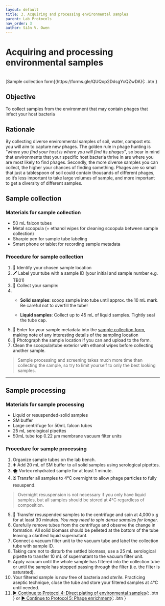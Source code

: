```yaml
---
layout: default
title: 3. Acquiring and processing environmental samples
parent: Lab Protocols
nav_order: 3
author: Siân V. Owen
---
```


# Acquiring and processing environmental samples

<br>
[Sample collection form](https://forms.gle/QUQop2DdsgYcQZwDA){: .btn }

## Objective
To collect samples from the environment that may contain phages that infect your host bacteria

## Rationale
By collecting diverse environmental samples of soil, water, compost etc. you will aim to capture new phages. The golden rule in phage hunting is *"where you find your host is where you will find its phages"*, so bear in mind that environments that your specific host bacteria thrive in are where you are most likely to find phages. Secondly, the more diverse samples you can collect, the higher your chances of finding something. Phages are so small that just a tablespoon of soil could contain thousands of different phages, so it’s less important to take large volumes of sample, and more important to get a diversity of different samples.

## Sample collection

### Materials for sample collection
- 50 mL falcon tubes
- Metal scoopula (+ ethanol wipes for cleaning scoopula between sample collection)
- Sharpie pen for sample tube labeling
- Smart phone or tablet for recording sample metadata

### Procedure for sample collection
1. 👀 Identify your chosen sample location
2. 🖊️ Label your tube with a sample ID (your initial and sample number e.g. TB01)
3. 🥄 Collect your sample:
4.  + **Solid samples**: scoop sample into tube until approx. the 10 mL mark. Be careful not to overfill the tube!

    + **Liquid samples**: Collect up to 45 mL of liquid samples. Tightly seal the tube cap.
5. 📲 Enter for your sample metadata into the [sample collection form](https://forms.gle/QUQop2DdsgYcQZwDA), making note of any interesting details of the sampling location
6. 📸 Photograph the sample location if you can and upload to the form.
7. Clean the scoopula/tube exterior with ethanol wipes before collecting another sample.

> Sample processing and screening takes much more time than collecting the sample, so try to limit yourself to only the best looking samples.

---

## Sample processing 
### Materials for sample processing
- Liquid or resuspended-solid samples
- SM buffer
- Large centrifuge for 50mL falcon tubes
- 25 mL serological pipettes
- 50mL tube top 0.22 μm membrane vacuum filter units

### Procedure for sample processing
1. Organize sample tubes on the lab bench.
2. ➕ Add 20 mL of SM buffer to all solid samples using serological pipettes.
3. 🌪 Vortex rehydrated sample for at least 1 minute.
4. ⏳ Transfer all samples to 4℃ overnight to allow phage particles to fully resuspend.
> Overnight resuspension is not necessary if you only have liquid samples, but all samples should be stored at 4°C regardless of composition.

5. 💫 Transfer resuspended samples to the centrifuge and spin at 4,000 x _g_ for at least 30 minutes. *You may need to spin dense samples for longer*.
6. Carefully remove tubes from the centrifuge and observe the change in formation. All solid biomass should be pelleted at the bottom of the tube leaving a clarified liquid supernatant.
7. Connect a vacuum filter unit to the vacuum tube and label the collection tube with sample ID.
8. Taking care not to disturb the settled biomass, use a 25 mL serological pipette to transfer 10 mL of supernatant to the vacuum filter unit.
9. Apply vacuum until the whole sample has filtered into the collection tube or until the sample has stopped passing through the filter (i.e. the filter is saturated).
10. Your filtered sample is now free of bacteria and *sterile*. Practicing aseptic technique, close the tube and store your filtered samples at 4℃ until needed.
11. [▶ Continue to Protocol 4: Direct plating of environmental samples](./protocol_directplating.html){: .btn } or [▶ Continue to Protocol 5: Phage enrichment](./protocol_enrichments.html){: .btn }
